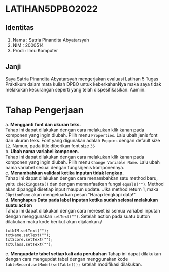 # LATIHAN5DPBO2022

## Identitas
1. Nama : Satria Pinandita Abyatarsyah
2. NIM : 2000514
3. Prodi : Ilmu Komputer

## Janji
Saya Satria Pinandita Abyatarsyah mengerjakan evaluasi Latihan 5 Tugas Praktikum dalam mata kuliah DPBO untuk keberkahanNya maka saya tidak melakukan kecurangan seperti yang telah dispesifikasikan. Aamiin.

# Tahap Pengerjaan
a. **Mengganti font dan ukuran teks.** \
   Tahap ini dapat dilakukan dengan cara melakukan klik kanan pada komponen yang ingin diubah. Pilih menu `Properties`. Lalu ubah jenis font dan ukuran teks.
   Font yang digunakan adalah `Poppins` dengan default size `12`. Namun, pada title diberikan font size `36`\
b. **Ubah nama variabel komponen.** \
   Tahap ini dapat dilakukan dengan cara melakukan klik kanan pada komponen yang ingin diubah. Pilih menu `Change Variable Name`. Lalu ubah nama variabel sesuai dengan
   fungsi/jenis komponennya. \
c. **Menambahkan validasi ketika inputan tidak lengkap.** \
   Tahap ini dapat dilakukan dengan cara menambahkan satu method baru, yaitu `checkingData()` dan dengan memanfaatkan fungsi `equals("")`. Method akan dipanggil disetiap
   input maupun update. Jika method return 1, maka `JOptionPane` akan mengeluarkan pesan "Harap lengkapi data!". \
d. **Menghapus Data pada label inputan ketika sudah selesai melakukan suatu action** \
   Tahap ini dapat dilakukan dengan cara mereset isi semua variabel inputan dengan menggunakan `setText("")`. Setelah action pada suatu button dilakukan maka kode
   berikut akan dijalankan./
   ```
   txtNIM.setText("");
   txtName.setText("");
   txtScore.setText("");
   txtClass.setText("");
   ```
e. **Mengupdate tabel setiap kali ada perubahan**
   Tahap ini dapat dilakukan dengan cara mengupdat tabel dengan menggunakan kode `tableRecord.setModel(setTable());` setelah modifikasi dilakukan.
   
   
